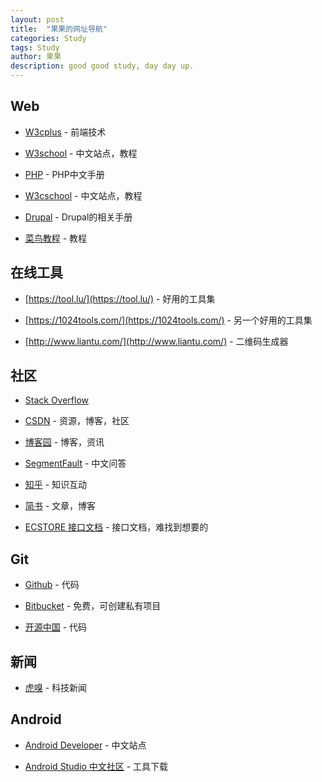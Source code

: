 ```yaml
---
layout: post
title:  "果果的网址导航"
categories: Study
tags: Study
author: 果果
description: good good study, day day up.
---
```


Web
---

*   [W3cplus](https://www.w3cplus.com/) \- 前端技术

*   [W3school](http://www.w3school.com.cn/index.html) \- 中文站点，教程

*   [PHP](http://www.php.net/manual/zh/) \- PHP中文手册

*   [W3cschool](http://www.w3cschool.com.cn/index.html) \- 中文站点，教程

*   [Drupal](http://www.nowicode.com/) \- Drupal的相关手册

*   [菜鸟教程](http://www.runoob.com/) \- 教程

在线工具
----

*   [https://tool.lu/](https://tool.lu/) \- 好用的工具集

*   [https://1024tools.com/](https://1024tools.com/) \- 另一个好用的工具集

*   [http://www.liantu.com/](http://www.liantu.com/) \- 二维码生成器

社区
--

*   [Stack Overflow](https://stackoverflow.com/)

*   [CSDN](http://www.csdn.net/) \- 资源，博客，社区

*   [博客园](https://www.cnblogs.com/) \- 博客，资讯

*   [SegmentFault](https://segmentfault.com/) \- 中文问答

*   [知乎](https://www.zhihu.com/) \- 知识互动

*   [简书](https://www.jianshu.com/) \- 文章，博客

*   [ECSTORE 接口文档](http://club.shopex.cn/doc/ecstore-apis/ecstore/append-a/result.html) \- 接口文档，难找到想要的

Git
---

*   [Github](https://github.com/) \- 代码

*   [Bitbucket](https://bitbucket.org/) \- 免费，可创建私有项目

*   [开源中国](http://www.oschina.net/) \- 代码

新闻
--

*   [虎嗅](https://www.huxiu.com/) \- 科技新闻

Android
-------

*   [Android Developer](https://developer.android.google.cn/index.html) \- 中文站点

*   [Android Studio 中文社区](http://www.android-studio.org/index.php) \- 工具下载
